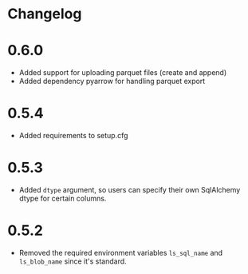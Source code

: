 Changelog
===

# 0.6.0
- Added support for uploading parquet files (create and append)
- Added dependency pyarrow for handling parquet export

# 0.5.4
- Added requirements to setup.cfg

# 0.5.3

- Added `dtype` argument, so users can specify their own SqlAlchemy dtype for certain columns.

# 0.5.2

- Removed the required environment variables `ls_sql_name` and `ls_blob_name` since it's standard.
